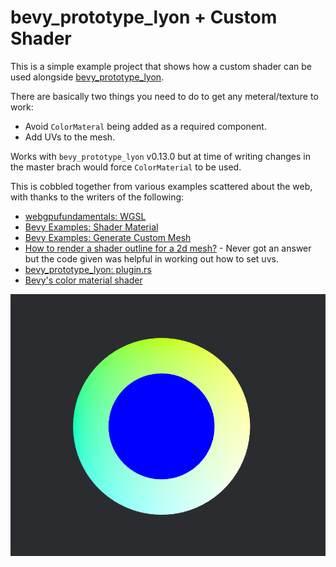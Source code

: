 # bevy_prototype_lyon + Custom Shader

This is a simple example project that shows how a custom shader can be used alongside [bevy_prototype_lyon](https://github.com/Nilirad/bevy_prototype_lyon).

There are basically two things you need to do to get any meteral/texture to work:
  - Avoid `ColorMateral` being added as a required component.
  - Add UVs to the mesh.

Works with `bevy_prototype_lyon` v0.13.0 but at time of writing changes in the master brach would force `ColorMaterial` to be used.

This is cobbled together from various examples scattered about the web, with thanks to the writers of the following:
- [webgpufundamentals: WGSL](https://webgpufundamentals.org/webgpu/lessons/webgpu-wgsl.html)
- [Bevy Examples: Shader Material](https://bevyengine.org/examples/shaders/shader-material-2d/)
- [Bevy Examples: Generate Custom Mesh](https://bevyengine.org/examples/3d-rendering/generate-custom-mesh/)
- [How to render a shader outline for a 2d mesh?](https://github.com/bevyengine/bevy/discussions/7102) - Never got an answer but the code given was helpful in working out how to set uvs.
- [bevy_prototype_lyon: plugin.rs](https://github.com/Nilirad/bevy_prototype_lyon/blob/v0.13.0/src/plugin.rs)
- [Bevy's color material shader](https://github.com/bevyengine/bevy/blob/release-0.15.3/crates/bevy_sprite/src/mesh2d/color_material.wgsl)

![screenshot](screenshot.png)
